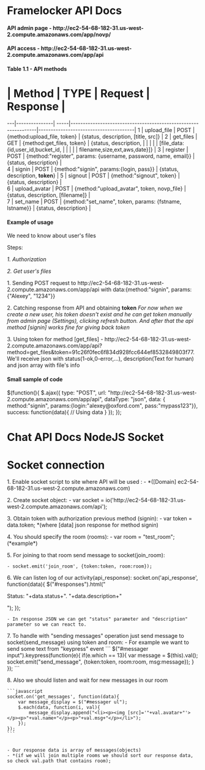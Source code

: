 Framelocker API Docs
========
<h4>API admin page - http://ec2-54-68-182-31.us-west-2.compute.amazonaws.com/app/novp/</h4>
<h4>API access - http://ec2-54-68-182-31.us-west-2.compute.amazonaws.com/app/api</h4>
<h4>Table 1.1 - API methods</h4>

 # | Method        | TYPE | Request                                                        | Response                              |
---|---------------| -----|----------------------------------------------------------------|---------------------------------------|
 1 | upload_file   | POST | {method:upload_file, token}                                    | {status, description, [title, src]}   |
 2 | get_files     | GET  | {method:get_files, token}                                      | {status, description,                 |
   |			   |	  |															 	   | [file_data:{id,user_id,bucket_id,     |
   |               |      |                                                        		   | filename,size,ext,aws,date}]}         |
 3 | register      | POST | {method:"register", params: {username, password, name, email}} | {status, description}                 |     
 4 | signin        | POST | {method:"signin", params:{login, pass}}                        | {status, description, <b>token</b>}   |
 5 | signout       | POST | {method:"signout", token}                                      | {status, description}                 |         
 6 | upload_avatar | POST | {method:"upload_avatar", token, novp_file}                     | {status, description, [filename]}     |          
 7 | set_name      | POST | {method:"set_name", token, params: {fstname, lstname}}         | {status, description}                 |   
 
<h4>Example of usage</h4>
<p>We need to know about user's files</p>
<p>Steps:</p>
<p><i>1. Authorization </i></p>
<p><i>2. Get user's files </i></p>

<p>1. Sending POST request to http://ec2-54-68-182-31.us-west-2.compute.amazonaws.com/app/api with data:{method:"signin", params:{"Alexey", "1234"}}</p>
<p>2. Catching response from API and obtaining <b>token</b> <i>For now when we create a new user, his token doesn't exist and he can get token manually from admin page (Settings), clicking refresh button. And after that the api method [signin] works fine for giving back token</i></p>
<p>3. Using token for method [get_files] - http://ec2-54-68-182-31.us-west-2.compute.amazonaws.com/app/api?method=get_files&token=91c26f0fec6f834d928fcc644ef8532849803f77. We'll receive json with status(1-ok,0-error,...), description(Text for human) and json array with file's info</p>	


<h4>Small sample of code</h4>
	$(function(){
		$.ajax({
			type: "POST",
			url: "http://ec2-54-68-182-31.us-west-2.compute.amazonaws.com/app/api",
			dataType: "json",
			data: { method:"signin", params:{login:"alexey@oxford.com", pass:"mypass123"}},
			success: function(data){
				// Using data
			}
		});
	});

Chat API Docs
NodeJS Socket
========
# Socket connection
<p>1. Enable socket script to site where API will be used :
	- <script type="text/javascript" src="http://[domain]/socket.io/socket.io.js"></script> 
	*([Domain] ec2-54-68-182-31.us-west-2.compute.amazonaws.com)
</p>
<p>2. Create socket object:
	- var socket = io('http://ec2-54-68-182-31.us-west-2.compute.amazonaws.com/api');
</p>
<p>3. Obtain token with authorization previous method (signin):
	- var token = data.token;
	*(where [data] json response for method signin)
</p>
<p>4. You should specify the room (rooms):
	- var room = "test_room"; (*example*)
</p>
<p>5. For joining to that room send message to socket(join_room):
	
	- socket.emit('join_room', {token:token, room:room});
	
</p>

<p>6. We can listen log of our activity(api_response):
	socket.on('api_response', function(data){
		$("#responses").html("<p>Status: "+data.status+". "+data.description+"</p>");
	});
	
	- In response JSON we can get "status" parameter and "description" parameter so we can react to.
</p>

<p>7. To handle with "sending messages" operation just send message to socket(send_message) using token and room:
	- For example we want to send some text from "keypress" event
	```
	$("#messager input").keypress(function(e){
		if(e.which == 13){
			var message = $(this).val();
			socket.emit("send_message", {token:token, room:room, msg:message});
		}
	});
	```
</p>

<p>8. Also we should listen and wait for new messages in our room
	
	
	```javascript
	socket.on('get_messages', function(data){
		var message_display = $("#messager ul");
		$.each(data, function(i, val){
			message_display.append("<li><p><img [src]='"+val.avatar+"'></p><p>"+val.name+"</p><p>"+val.msg+"</p></li>");			
		});
	});
	```
	
	
	- Our response data is array of messages(objects)
	- *(if we will join multiple rooms we should sort our response data, so check val.path that contains room);
</p>

